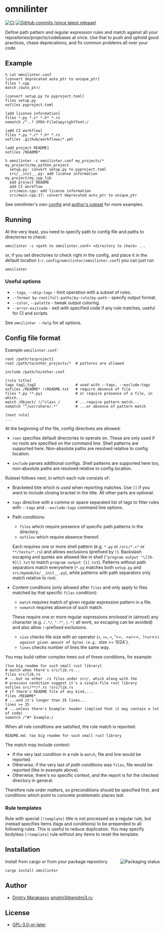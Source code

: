 # omnilinter

[![CI](https://github.com/AMDmi3/omnilinter/actions/workflows/ci.yml/badge.svg)](https://github.com/AMDmi3/omnilinter/actions/workflows/ci.yml)
[![GitHub commits (since latest release)](https://img.shields.io/github/commits-since/AMDmi3/omnilinter/latest.svg)](https://github.com/AMDmi3/omnilinter)

Define path pattern and regular expression rules and match against all
your repositories/projects/codebases at once. Use that to push and uphold
good practices, chase deprecations, and fix common problems all over
your code.

## Example

```
% cat omnilinter.conf
[convert deprecated auto_ptr to unique_ptr]
files *.cpp
match /auto_ptr/

[convert setup.py to pyproject.toml]
files setup.py
nofiles pyproject.toml

[add license information]
files *.py *.c* *.h* *.rs
nomatch /^..? SPDX-FileCopyrightText:/

[add CI workflow]
files *.py *.c* *.h* *.rs
nofiles .github/workflows/*.yml

[add project README]
nofiles /README*
```
```
% omnilinter -c omnilinter.conf my_projects/*
my_projects/my_python_project
  setup.py: convert setup.py to pyproject.toml
  src/__init__.py: add license information
my_project/my_cpp_lib
  add project README
  add CI workflow
  src/main.cpp: add license information
  src/main.cpp:17: convert deprecated auto_ptr to unique_ptr
```

See omnilinter's own [config](.omnilinter.conf) and [author's
ruleset](https://github.com/AMDmi3/omnilinter-rules-amdmi3/) for more
examples.

## Running

At the very least, you need to specify path to config file and paths to directories to check:

```
omnilinter -c <path to omnilinter.conf> <directory to check> ...
```

or, if you set directories to check right in the config, and place it in the default location (`~/.config/omnilinter/omnilinter.conf`) you can just run

```
omnilinter
```

### Useful options

- `--tags`, `--skip-tags` - limit operation with a subset of rules.
- `--format by-root|full-paths|by-rule|by-path` - specify output format.
- `--color`, `--palette` - tweak output coloring.
- `--error-exitcode` - exit with specified code if any rule matches, useful for CI and scripts.

See `omnilinter --help` for all options.

## Config file format

Example `omnilinter.conf`:
```
root /path/to/project1
root /path/to/other_projects/*  # patterns are allowed

include /path/to/other.conf

[rule title]
tags tag1,tag2                  # used with --tags, --exclude-tags
nofiles /README* !/README.txt   # require absence of file
files *.py !*.pyi               # or require presence of a file, in which...
match /Object/ !/^class /       # ...require pattern match...
nomatch "^/usr/share/.*"        # ...or absence of pattern match

[next rule]
...
```

At the beginning of the file, config directives are allowed:

* `root` specifies default directories to operate on. These are only
used if no roots are specified on the command line. Shell patterns
are supported here. Non-absolute paths are resolved relative to config
location.

* `include` parses additional configs. Shell patterns are supported here
too, non-absolute paths are resolved relative to config location.

Ruleset follows next, in which each rule consists of:

* Bracketed title which is used when reporting matches. Use `]]` if you
want to include closing bracket in the title. All other parts are optional.

* `tags` directive with a comma or space separated list of tags to filter
rules with `--tags` and `--exclude-tags` command line options.

* Path conditions:
  * `files` which require presence of specific path patterns in the directory.
  * `nofiles` which require absence thereof.

  Each requires one or more shell pattern (e.g. `*.py` or `/src/*.c*` or
  `**/tests/*.rs`) and allows exclusions (prefixed by `!`). Backslash
  escaping and quotes are allowed like in shell (`"program output "\[[0-9]\].txt`
  to match `program output [1].txt`).  Patterns without path separators match
  everywhere (`*.py` matches both `setup.py` and `src/mymodule/__init__.py`),
  while patterns with path separators only match relative to root.

* Content conditions (only allowed after `files` and only apply to
  files matched by that specific `files` condition):
  * `match` requires match of given regular expression pattern in a file.
  * `nomatch` requires absence of such match.

  These require one or more regular expressions enclosed in (almost) any
  character (e.g. `/.*/`, `".*"`, `|.*|` all work, so escaping can be avoided)
  and also allow `!`-prefixed exclusions.

  * `size` checks file size with an operator (`>`, `>=`, `<`, '<=`, `=`
  or `==`, `!=` or `<>`) against given amount of bytes (e.g. `size >= 1024`).
  * `lines` checks number of lines the same way.

You may build rather complex trees out of these conditions, for example:

```
[too big readme for such small rust library]
# match when there's src/lib.rs...
files src/lib.rs
# ...but no other .rs files under src/, which along with the
# previous condition suggest it's a single-file rust library
nofiles src/**/*.rs !src/lib.rs
# if there's README file of any kind,...
files /README*
# ...and it's longer than 25 lines...
lines >= 25
# ...unless there's Example: header (implied that it may contain a lot of code)
nomatch /^#* Example:/
```

When all rule conditions are satisfied, the rule match is reported:

```
README.md: too big readme for such small rust library
```

The match may include context:
* If the very last condition in a rule is `match`, file and line would
  be reported.
* Otherwise, if the very last of _path_ conditions was `files`, file
  would be reported (like in example above).
* Otherwise, there's no specific context, and the report is for the checked
  directory in general.

Therefore rule order matters, so preconditions should be specified first, and
conditions which point to concrete problematic places last.

### Rule templates

Rule with special `[!template]` title is not processed as a regular rule, but
instead specifies items (tags and conditions) to be prepended to all
following rules. This is useful to reduce duplication. You may specify
bodyless `[!template]` rule without any items to reset the template.

## Installation

<a href="https://repology.org/project/omnilinter/versions">
    <img src="https://repology.org/badge/vertical-allrepos/omnilinter.svg" alt="Packaging status" align="right">
</a>

Install from cargo or from your package repository

```
cargo install omnilinter
```

## Author

* [Dmitry Marakasov](https://github.com/AMDmi3) <amdmi3@amdmi3.ru>

## License

* [GPL-3.0-or-later](LICENSE)
